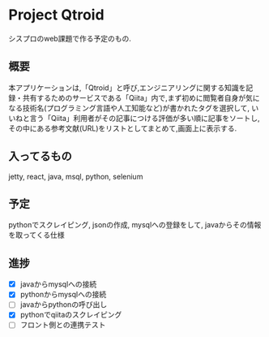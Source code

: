 # Project Qtroid
シスプロのweb課題で作る予定のもの.

## 概要
本アプリケーションは,「Qtroid」と呼び,エンジニアリングに関する知識を記録・共有するためのサービスである「Qiita」内で,まず初めに閲覧者自身が気になる技術名(プログラミング言語や人工知能など)が書かれたタグを選択して, いいねと言う「Qiita」利用者がその記事につける評価が多い順に記事をソートし,その中にある参考文献(URL)をリストとしてまとめて,画面上に表示する.

## 入ってるもの
jetty, react, java, msql, python, selenium

## 予定

pythonでスクレイピング, jsonの作成, mysqlへの登録をして, javaからその情報を取ってくる仕様

## 進捗

- [x] javaからmysqlへの接続
- [x] pythonからmysqlへの接続
- [ ] javaからpythonの呼び出し
- [x] pythonでqiitaのスクレイピング
- [ ] フロント側との連携テスト

